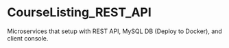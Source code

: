 # CourseListing_REST_API
Microservices that setup with REST API, MySQL DB (Deploy to Docker), and client console.
